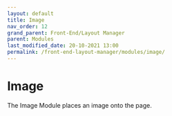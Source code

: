 ```yaml
---
layout: default
title: Image
nav_order: 12
grand_parent: Front-End/Layout Manager
parent: Modules
last_modified_date: 20-10-2021 13:00
permalink: /front-end-layout-manager/modules/image/
---
```


# Image

The Image Module places an image onto the page.

